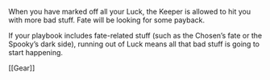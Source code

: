 
When you have marked off all your Luck, the Keeper is allowed to hit you with more bad stuff. Fate will be looking for some payback.

If your playbook includes fate-related stuff (such as the Chosen’s fate or the Spooky’s dark side), running out of Luck means all that bad stuff is going to start happening.

[[Gear]]
